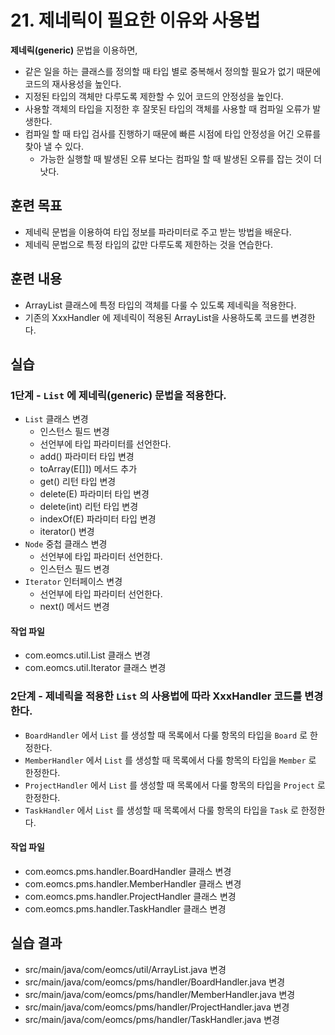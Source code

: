 # 21. 제네릭이 필요한 이유와 사용법

**제네릭(generic)** 문법을 이용하면,

- 같은 일을 하는 클래스를 정의할 때 타입 별로 중복해서 정의할 필요가 없기 때문에 코드의 재사용성을 높인다. 
- 지정된 타입의 객체만 다루도록 제한할 수 있어 코드의 안정성을 높인다.
- 사용할 객체의 타입을 지정한 후 잘못된 타입의 객체를 사용할 때 컴파일 오류가 발생한다.
- 컴파일 할 때 타입 검사를 진행하기 때문에 빠른 시점에 타입 안정성을 어긴 오류를 찾아 낼 수 있다.
  - 가능한 실행할 때 발생된 오류 보다는 컴파일 할 때 발생된 오류를 잡는 것이 더 낫다.


## 훈련 목표

- 제네릭 문법을 이용하여 타입 정보를 파라미터로 주고 받는 방법을 배운다.
- 제네릭 문법으로 특정 타입의 값만 다루도록 제한하는 것을 연습한다.

## 훈련 내용

- ArrayList 클래스에 특정 타입의 객체를 다룰 수 있도록 제네릭을 적용한다.
- 기존의 XxxHandler 에 제네릭이 적용된 ArrayList을 사용하도록 코드를 변경한다.


## 실습

### 1단계 - `List` 에 제네릭(generic) 문법을 적용한다.

- `List` 클래스 변경
  - 인스턴스 필드 변경
  - 선언부에 타입 파라미터를 선언한다.
  - add() 파라미터 타입 변경
  - toArray(E[]]) 메서드 추가
  - get() 리턴 타입 변경
  - delete(E) 파라미터 타입 변경
  - delete(int) 리턴 타입 변경
  - indexOf(E) 파라미터 타입 변경
  - iterator() 변경
- `Node` 중첩 클래스 변경
  - 선언부에 타입 파라미터 선언한다.
  - 인스턴스 필드 변경
- `Iterator` 인터페이스 변경
  - 선언부에 타입 파라미터 선언한다.
  - next() 메서드 변경

#### 작업 파일

- com.eomcs.util.List 클래스 변경
- com.eomcs.util.Iterator 클래스 변경

### 2단계 - 제네릭을 적용한 `List` 의 사용법에 따라 XxxHandler 코드를 변경한다.

- `BoardHandler` 에서 `List` 를 생성할 때 목록에서 다룰 항목의 타입을 `Board` 로 한정한다.  
- `MemberHandler` 에서 `List` 를 생성할 때 목록에서 다룰 항목의 타입을 `Member` 로 한정한다.  
- `ProjectHandler` 에서 `List` 를 생성할 때 목록에서 다룰 항목의 타입을 `Project` 로 한정한다.  
- `TaskHandler` 에서 `List` 를 생성할 때 목록에서 다룰 항목의 타입을 `Task` 로 한정한다.  


#### 작업 파일

- com.eomcs.pms.handler.BoardHandler 클래스 변경
- com.eomcs.pms.handler.MemberHandler 클래스 변경
- com.eomcs.pms.handler.ProjectHandler 클래스 변경
- com.eomcs.pms.handler.TaskHandler 클래스 변경


## 실습 결과

- src/main/java/com/eomcs/util/ArrayList.java 변경
- src/main/java/com/eomcs/pms/handler/BoardHandler.java 변경
- src/main/java/com/eomcs/pms/handler/MemberHandler.java 변경
- src/main/java/com/eomcs/pms/handler/ProjectHandler.java 변경
- src/main/java/com/eomcs/pms/handler/TaskHandler.java 변경
